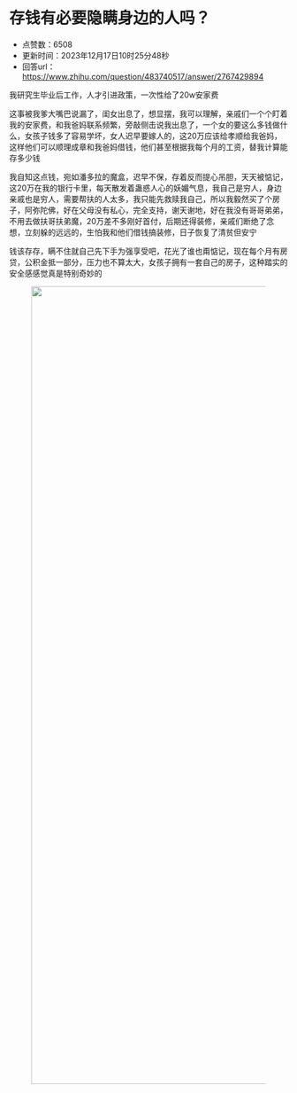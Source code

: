 # 存钱有必要隐瞒身边的人吗？
- 点赞数：6508
- 更新时间：2023年12月17日10时25分48秒
- 回答url：https://www.zhihu.com/question/483740517/answer/2767429894
<body>
 <p data-pid="u4NpskHL">我研究生毕业后工作，人才引进政策，一次性给了20w安家费</p>
 <p data-pid="zEeBdkiI">这事被我爹大嘴巴说漏了，闺女出息了，想显摆，我可以理解，亲戚们一个个盯着我的安家费，和我爸妈联系频繁，旁敲侧击说我出息了，一个女的要这么多钱做什么，女孩子钱多了容易学坏，女人迟早要嫁人的，这20万应该给孝顺给我爸妈，这样他们可以顺理成章和我爸妈借钱，他们甚至根据我每个月的工资，替我计算能存多少钱</p>
 <p data-pid="BHxs4lNY">我自知这点钱，宛如潘多拉的魔盒，迟早不保，存着反而提心吊胆，天天被惦记，这20万在我的银行卡里，每天散发着蛊惑人心的妖媚气息，我自己是穷人，身边亲戚也是穷人，需要帮扶的人太多，我只能先救赎我自己，所以我毅然买了个房子，阿弥陀佛，好在父母没有私心，完全支持，谢天谢地，好在我没有哥哥弟弟，不用去做扶哥扶弟魔，20万差不多刚好首付，后期还得装修，亲戚们断绝了念想，立刻躲的远远的，生怕我和他们借钱搞装修，日子恢复了清贫但安宁</p>
 <p data-pid="5QA2EDgG">钱该存存，瞒不住就自己先下手为强享受吧，花光了谁也甭惦记，现在每个月有房贷，公积金抵一部分，压力也不算太大，女孩子拥有一套自己的房子，这种踏实的安全感感觉真是特别奇妙的</p>
 <figure data-size="normal">
  <img src="https://pica.zhimg.com/50/v2-9805c49270b2e22ae5593fa5e9becb2c_720w.jpg?source=1940ef5c" data-rawwidth="1440" data-rawheight="1080" data-size="normal" data-original-token="v2-9805c49270b2e22ae5593fa5e9becb2c" data-default-watermark-src="https://pica.zhimg.com/50/v2-890c3c71575b7cba2e3aab1a6c7500cc_720w.jpg?source=1940ef5c" class="origin_image zh-lightbox-thumb" width="1440" data-original="https://pica.zhimg.com/v2-9805c49270b2e22ae5593fa5e9becb2c_r.jpg?source=1940ef5c">
 </figure>
 <p></p>
</body>